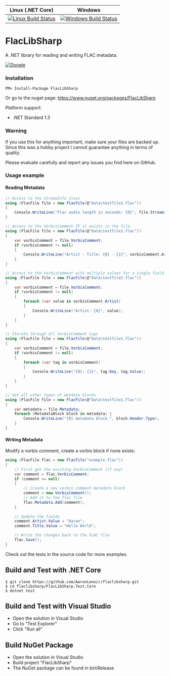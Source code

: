 | Linux (.NET Core) | Windows |
|-------------------|---------|
| [![Linux Build Status](https://travis-ci.org/AaronLenoir/flaclibsharp.svg?branch=master)](https://travis-ci.org/AaronLenoir/flaclibsharp) | [![Windows Build Status](https://ci.appveyor.com/api/projects/status/github/AaronLenoir/flaclibsharp?branch=master&svg=true)](https://ci.appveyor.com/project/AaronLenoir/flaclibsharp) |

# FlacLibSharp

A .NET library for reading and writing FLAC metadata.

[![Donate](https://img.shields.io/badge/Donate-PayPal-green.svg)](https://www.paypal.com/cgi-bin/webscr?cmd=_s-xclick&hosted_button_id=B832GTTSJ2RWE&source=url)

### Installation

    PM> Install-Package FlacLibSharp

Or go to the nuget page: https://www.nuget.org/packages/FlacLibSharp

Platform support:

* .NET Standard 1.3

### Warning

If you use this for anything important, make sure your files are backed up. Since this was a hobby project I cannot guarantee anything in terms of quality.

Please evaluate carefully and report any issues you find here on GitHub.

### Usage example

#### Reading Metadata

```csharp
// Access to the StreamInfo class
using (FlacFile file = new FlacFile(@"Data\testfile1.flac"))
{
    Console.WriteLine("Flac audio length in seconds: {0}", file.StreamInfo.Duration);
}

// Access to the VorbisComment IF it exists in the file
using (FlacFile file = new FlacFile(@"Data\testfile1.flac"))
{
    var vorbisComment = file.VorbisComment;
    if (vorbisComment != null)
    {
        Console.WriteLine("Artist - Title: {0} - {1}", vorbisComment.Artist, vorbisComment.Title);
    }
}

// Access to the VorbisComment with multiple values for a single field
using (FlacFile file = new FlacFile(@"Data\testfile1.flac"))
{
    var vorbisComment = file.VorbisComment;
    if (vorbisComment != null)
    {
        foreach (var value in vorbisComment.Artist)
        {
            Console.WriteLine("Artist: {0}", value);
        }
    }
}

// Iterate through all VorbisComment tags
using (FlacFile file = new FlacFile(@"Data\testfile1.flac"))
{
    var vorbisComment = file.VorbisComment;
    if (vorbisComment != null)
    {
        foreach (var tag in vorbisComment)
        {
            Console.WriteLine("{0}: {1}", tag.Key, tag.Value);
        }
    }
}

// Get all other types of metdata blocks
using (FlacFile file = new FlacFile(@"Data\testfile1.flac"))
{
    var metadata = file.Metadata;
    foreach (MetadataBlock block in metadata) { 
        Console.WriteLine("{0} metadata block.", block.Header.Type);
    }
}
```

#### Writing Metadata

Modify a vorbis comment, create a vorbis block if none exists:

```csharp
using (FlacFile flac = new FlacFile("example.flac"))
{
    // First get the existing VorbisComment (if any)
    var comment = flac.VorbisComment;
    if (comment == null)
    {
        // Create a new vorbis comment metadata block
        comment = new VorbisComment();
        // Add it to the flac file
        flac.Metadata.Add(comment);
    }
    
    // Update the fields
    comment.Artist.Value = "Aaron";
    comment.Title.Value = "Hello World";

    // Write the changes back to the FLAC file
    flac.Save();
}
```

Check out the tests in the source code for more examples.

## Build and Test with .NET Core

    $ git clone https://github.com/AaronLenoir/flaclibsharp.git
    $ cd flaclibsharp/FlacLibSharp.Test.Core
    $ dotnet test

## Build and Test with Visual Studio

* Open the solution in Visual Studio
* Go to "Test Explorer"
* Click "Run all"

## Build NuGet Package

* Open the solution in Visual Studio
* Build project "FlacLibSharp"
* The NuGet package can be found in bin\Release
